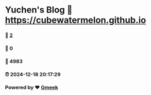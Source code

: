# Yuchen's Blog :link: https://cubewatermelon.github.io 
### :page_facing_up: [2](https://cubewatermelon.github.io/tag.html) 
### :speech_balloon: 0 
### :hibiscus: 4983 
### :alarm_clock: 2024-12-18 20:17:29 
### Powered by :heart: [Gmeek](https://github.com/Meekdai/Gmeek)
